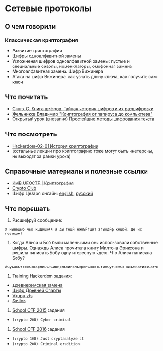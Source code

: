 # Сетевые протоколы

## О чем говорили
### Классическая криптография
- Развитие криптографии
- Шифры одноалфавитной замены
- Усложнения шифров одноалфавитной замены: пустые и специальные сиволы, номенклаторы, омофонная замена
- Многоалфавитная замена. Шифр Вижинера
- Атака на шифр Вижинера: как узнать длину ключа, как получить сам ключ

## Что почитать
- [Сингх С. Книга шифров. Тайная история шифров и их расшифровки](https://www.ozon.ru/context/detail/id/3217966/)
- [ Жельников Владимиp "Кpиптогpафия от папиpуса до компьютеpа"](https://www.ozon.ru/context/detail/id/23935325/)
- Открытый урок (внезапно) [Простейшие методы шифрования текста](http://festival.1september.ru/articles/598604/)

## Что посмотреть
- [Hackerdom-02-01 История криптографии](https://www.youtube.com/watch?v=pI0JKirxn8U&list=PLU-TUGRFxOHjDvu4NHrpFdpYI20-zOG2-)
- (остальные лекции про криптографию тоже могут быть инетерсны, но выходят за рамки урока)


## Справочные материалы и полезные ссылки
- [KMB UFOCTF | Криптография](http://kmb.ufoctf.ru/crypto/main.html)
- [Crypto Club](http://www.cryptoclub.org/tools/ciphers.php)
- Шифр Цезаря онлайн: [english](http://planetcalc.com/1434/), [русский](http://planetcalc.ru/1434/)

## Что порешать
1. Расшифруй сообщение:
  ```
  Х нывешыб чыю кцдицюяя я ды гещй ёжяъйгцит згыодйф кжцюй. Де ис гевеъым!
  ```
1. Когда Алиса и Боб были маленькими они использовали собственные шифры. Однажды Алиса прочитала книгу Милтона Эриксона и решила написать Бобу одну итересную идею. Что Алиса написала Бобу?
  ```
  AъуъавътсесъоварпиьъиъивирпъяигелъерепъюовсьтижъутчемъоназъмкатиовъатчеъиетйъйыджакъаръадгокзъмывътчеъеаъетA
  ```
1. Training Hackerdom задания:
  - [Древнеримская замена](http://training.hackerdom.ru/tasks/open/4/)
  - [Шифр Древней Спарты](http://training.hackerdom.ru/tasks/open/9/)
  - [Vkupu zts](http://training.hackerdom.ru/tasks/open/1/)
  - [Smiles](http://training.hackerdom.ru/tasks/open/2/)
1. [School CTF 2015](http://2015.school-ctf.org/#tasks-ref) задания
  - `(crypto 200) Cyber criminal`
1. [School CTF 2016](https://school-ctf.org/#tasks-ref) задания 
  - `(crypto 100) Just cryptanalyze it`
  - `(crypto 200) Criminal erudition`

